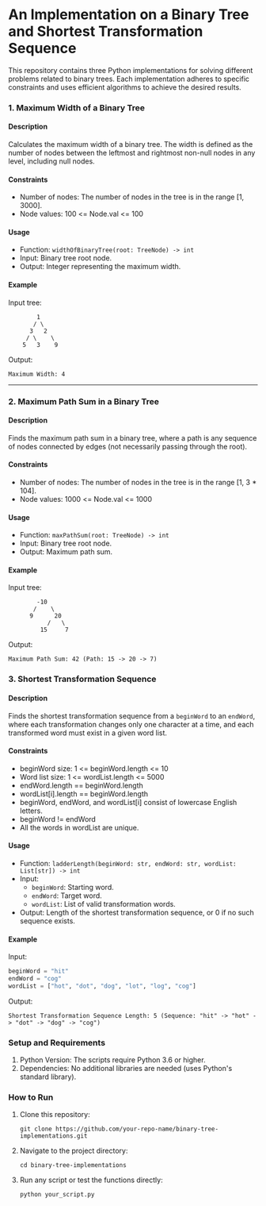 # An Implementation on a Binary Tree and Shortest Transformation Sequence

This repository contains three Python implementations for solving different problems related to binary trees. 
Each implementation adheres to specific constraints and uses efficient algorithms to achieve the desired results.

### 1. Maximum Width of a Binary Tree

#### Description
Calculates the maximum width of a binary tree. The width is defined as the number of nodes between the leftmost and rightmost non-null nodes in any level, including null nodes.

#### Constraints
- Number of nodes: The number of nodes in the tree is in the range [1, 3000].
- Node values: 100 <= Node.val <= 100


#### Usage
- Function: `widthOfBinaryTree(root: TreeNode) -> int`
- Input: Binary tree root node.
- Output: Integer representing the maximum width.

#### Example
Input tree:
```
        1
       / \
      3   2
     / \    \
    5   3    9
```

Output:
```
Maximum Width: 4
```

---

### 2. Maximum Path Sum in a Binary Tree

#### Description
Finds the maximum path sum in a binary tree, where a path is any sequence of nodes connected by edges (not necessarily passing through the root). 

#### Constraints
- Number of nodes: The number of nodes in the tree is in the range [1, 3 * 104].
- Node values: 1000 <= Node.val <= 1000


#### Usage
- Function: `maxPathSum(root: TreeNode) -> int`
- Input: Binary tree root node.
- Output: Maximum path sum.

#### Example
Input tree:
```
        -10
       /    \
      9      20
           /   \
         15     7
```

Output:
```
Maximum Path Sum: 42 (Path: 15 -> 20 -> 7)
```


### 3. Shortest Transformation Sequence

#### Description
Finds the shortest transformation sequence from a `beginWord` to an `endWord`, where each transformation changes only one character at a time, and each transformed word must exist in a given word list.

#### Constraints
- beginWord size: 1 <= beginWord.length <= 10
- Word list size: 1 <= wordList.length <= 5000
- endWord.length == beginWord.length
- wordList[i].length == beginWord.length
- beginWord, endWord, and wordList[i] consist of lowercase English letters.
- beginWord != endWord
- All the words in wordList are unique.

#### Usage
- Function: `ladderLength(beginWord: str, endWord: str, wordList: List[str]) -> int`
- Input:
  - `beginWord`: Starting word.
  - `endWord`: Target word.
  - `wordList`: List of valid transformation words.
- Output: Length of the shortest transformation sequence, or 0 if no such sequence exists.

#### Example
Input:
```python
beginWord = "hit"
endWord = "cog"
wordList = ["hot", "dot", "dog", "lot", "log", "cog"]
```

Output:
```
Shortest Transformation Sequence Length: 5 (Sequence: "hit" -> "hot" -> "dot" -> "dog" -> "cog")
```

### Setup and Requirements

1. Python Version: The scripts require Python 3.6 or higher.
2. Dependencies: No additional libraries are needed (uses Python's standard library).


### How to Run
1. Clone this repository:
   ```
   git clone https://github.com/your-repo-name/binary-tree-implementations.git
   ```
2. Navigate to the project directory:
   ```
   cd binary-tree-implementations
   ```
3. Run any script or test the functions directly:
   ```python
   python your_script.py
